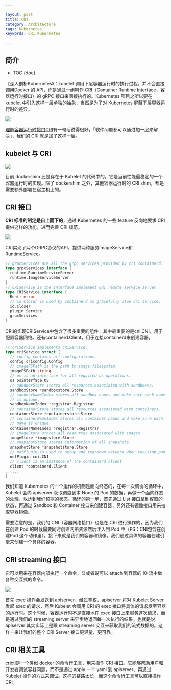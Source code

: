 ```yaml
---

layout: post
title: CRI
category: Architecture
tags: Kubernetes
keywords: CRI Kubernetes

---
```


## 简介

* TOC
{:toc}

《深入剖析Kubernetes》：kubelet 调用下层容器运行时的执行过程，并不会直接调用Docker 的 API，而是通过一组叫作 CRI（Container Runtime Interface，容器运行时接口）的 gRPC 接口来间接执行的。Kubernetes 项目之所以要在 kubelet 中引入这样一层单独的抽象，当然是为了对 Kubernetes 屏蔽下层容器运行时的差异。

![](/public/upload/kubernetes/cri_shim.png)

[理解容器运行时接口CRI](https://mp.weixin.qq.com/s/rVgvH2MZoneVdQFxpXrhcg)有一句话说得很好，「软件问题都可以通过加一层来解决」，我们的 CRI 就是加了这样一层。

## kubelet 与 CRI

![](/public/upload/kubernetes/kubelet_cri.png)

目前 dockershim 还是存在于 Kubelet 的代码中的，它是当前性能最稳定的一个容器运行时的实现。除了 dockershim 之外，其他容器运行时的 CRI shim，都是需要额外部署在宿主机上的。

## CRI 接口

**CRI 标准的制定是自上而下的**，通过 Kubernetes 的一些 feature 反向地要求 CRI 提供这样的功能，进而完善 CRI 规范。

![](/public/upload/kubernetes/cri_overview.png)

CRI实现了两个GRPC协议的API，提供两种服务ImageService和RuntimeService。

```go
// grpcServices are all the grpc services provided by cri containerd.
type grpcServices interface {
  runtime.RuntimeServiceServer
  runtime.ImageServiceServer
}
// CRIService is the interface implement CRI remote service server.
type CRIService interface {
  Run() error
  // io.Closer is used by containerd to gracefully stop cri service.
  io.Closer
  plugin.Service
  grpcServices
}
```
CRI的实现CRIService中包含了很多重要的组件：其中最重要的是cni.CNI，用于配置容器网络。还有containerd.Client，用于连接containerd来创建容器。
```go
// criService implements CRIService.
type criService struct {
  // config contains all configurations.
  config criconfig.Config
  // imageFSPath is the path to image filesystem.
  imageFSPath string
  // os is an interface for all required os operations.
  os osinterface.OS
  // sandboxStore stores all resources associated with sandboxes.
  sandboxStore *sandboxstore.Store
  // sandboxNameIndex stores all sandbox names and make sure each name
  // is unique.
  sandboxNameIndex *registrar.Registrar
  // containerStore stores all resources associated with containers.
  containerStore *containerstore.Store
  // containerNameIndex stores all container names and make sure each
  // name is unique.
  containerNameIndex *registrar.Registrar
  // imageStore stores all resources associated with images.
  imageStore *imagestore.Store
  // snapshotStore stores information of all snapshots.
  snapshotStore *snapshotstore.Store
  // netPlugin is used to setup and teardown network when run/stop pod sandbox.
  netPlugin cni.CNI
  // client is an instance of the containerd client
  client *containerd.Client
......
}
```

我们知道 Kubernetes 的一个运作的机制是面向终态的，在每一次调协的循环中，Kubelet 会向 apiserver 获取调度到本 Node 的 Pod 的数据，再做一个面向终态的处理，以达到我们预期的状态。循环的第一步，首先通过 List 接口拿到容器的状态，再通过 Sandbox 和 Container 接口来创建容器，另外还有镜像接口用来拉取容器镜像。

需要注意的是，我们的 CNI（容器网络接口）也是在 CRI 进行操作的，因为我们在创建 Pod 的时候需要同时创建网络资源然后注入到 Pod 中（PS：CNI包含在创建Pod 这个动作里）。接下来就是我们的容器和镜像。我们通过具体的容器创建引擎来创建一个具体的容器。

##  CRI streaming 接口

它可以用来在容器内部执行一个命令，又或者说可以 attach 到容器的 IO 流中做各种交互式的命令。

![](/public/upload/kubernetes/cri_stream.png)

首先 exec 操作会发送到 apiserver，经过鉴权，apiserver 将对 Kubelet Server 发起 exec 的请求，然后 Kubelet 会调用 CRI 的 exec 接口将具体的请求发至容器的运行时。这个时候，容器运行时不是直接地在 exec 接口上来服务这次请求，而是通过我们的 streaming server 来异步地返回每一次执行的结果。也就是说 apiserver 其实实际上是跟 streaming server 交互来获取我们的流式数据的。这样一来让我们的整个 CRI Server 接口更轻量、更可靠。

## CRI 相关工具

crictl是一个类似 docker 的命令行工具，用来操作 CRI 接口。它能够帮助用户和开发者调试容器问题，而不是通过 apply 一个 yaml 到 apiserver、再通过 Kubelet 操作的方式来调试。这样的链路太长，而这个命令行工具可以直接操作 CRI。
